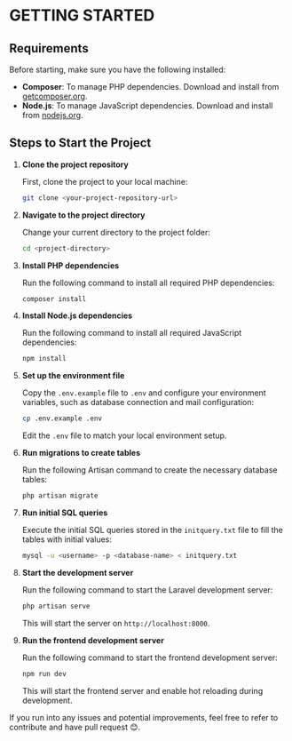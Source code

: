 # GETTING STARTED

## Requirements

Before starting, make sure you have the following installed:

-   **Composer**: To manage PHP dependencies. Download and install from [getcomposer.org](https://getcomposer.org/).
-   **Node.js**: To manage JavaScript dependencies. Download and install from [nodejs.org](https://nodejs.org/).

## Steps to Start the Project

1. **Clone the project repository**

    First, clone the project to your local machine:

    ```bash
    git clone <your-project-repository-url>
    ```

2. **Navigate to the project directory**

    Change your current directory to the project folder:

    ```bash
    cd <project-directory>
    ```

3. **Install PHP dependencies**

    Run the following command to install all required PHP dependencies:

    ```bash
    composer install
    ```

4. **Install Node.js dependencies**

    Run the following command to install all required JavaScript dependencies:

    ```bash
    npm install
    ```

5. **Set up the environment file**

    Copy the `.env.example` file to `.env` and configure your environment variables, such as database connection and mail configuration:

    ```bash
    cp .env.example .env
    ```

    Edit the `.env` file to match your local environment setup.

6. **Run migrations to create tables**

    Run the following Artisan command to create the necessary database tables:

    ```bash
    php artisan migrate
    ```

7. **Run initial SQL queries**

    Execute the initial SQL queries stored in the `initquery.txt` file to fill the tables with initial values:

    ```bash
    mysql -u <username> -p <database-name> < initquery.txt
    ```

8. **Start the development server**

    Run the following command to start the Laravel development server:

    ```bash
    php artisan serve
    ```

    This will start the server on `http://localhost:8000`.

9. **Run the frontend development server**

    Run the following command to start the frontend development server:

    ```bash
    npm run dev
    ```

    This will start the frontend server and enable hot reloading during development.

If you run into any issues and potential improvements, feel free to refer to contribute and have pull request 😊.
